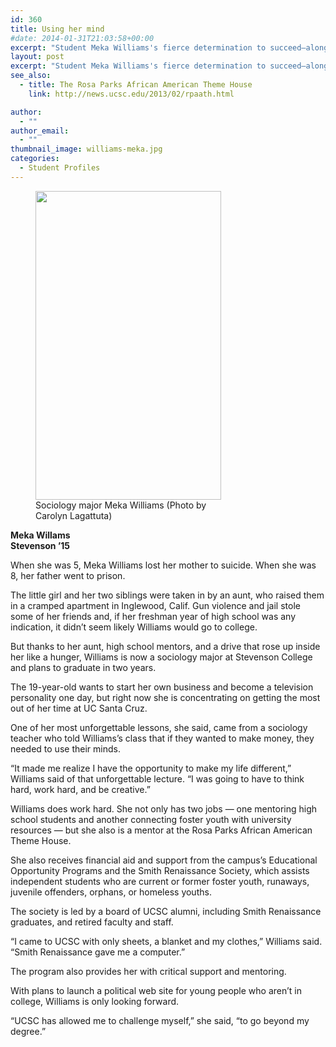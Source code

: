 ```yaml
---
id: 360
title: Using her mind
#date: 2014-01-31T21:03:58+00:00
excerpt: "Student Meka Williams's fierce determination to succeed—along with help from campus and private support programs—diverted her from a potentially grim future."
layout: post
excerpt: "Student Meka Williams's fierce determination to succeed—along with help from campus and private support programs—diverted her from a potentially grim future."
see_also:
  - title: The Rosa Parks African American Theme House
    link: http://news.ucsc.edu/2013/02/rpaath.html

author:
  - ""
author_email:
  - ""
thumbnail_image: williams-meka.jpg
categories:
  - Student Profiles
---
```

<figure id="attachment_3163" style="width: 297px" class="wp-caption alignright"><img class="wp-image-3163 size-full" src="http://live-ucsc-giving.pantheonsite.io/wp-content/uploads/2014/01/meka.jpg" alt="" width="297" height="494" srcset="https://ucsc-giving.lndo.site/wp-content/uploads/2014/01/meka.jpg 297w, https://ucsc-giving.lndo.site/wp-content/uploads/2014/01/meka-180x300.jpg 180w" sizes="(max-width: 297px) 100vw, 297px" /><figcaption class="wp-caption-text">Sociology major Meka Williams (Photo by Carolyn Lagattuta)</figcaption></figure> 

**Meka Willams**  
 **Stevenson &#8217;15**

When she was 5, Meka Williams lost her mother to suicide. When she was 8, her father went to prison.

The little girl and her two siblings were taken in by an aunt, who raised them in a cramped apartment in Inglewood, Calif. Gun violence and jail stole some of her friends and, if her freshman year of high school was any indication, it didn&#8217;t seem likely Williams would go to college.

But thanks to her aunt, high school mentors, and a drive that rose up inside her like a hunger, Williams is now a sociology major at Stevenson College and plans to graduate in two years.

The 19-year-old wants to start her own business and become a television personality one day, but right now she is concentrating on getting the most out of her time at UC Santa Cruz.

One of her most unforgettable lessons, she said, came from a sociology teacher who told Williams&#8217;s class that if they wanted to make money, they needed to use their minds.

&#8220;It made me realize I have the opportunity to make my life different,&#8221; Williams said of that unforgettable lecture. &#8220;I was going to have to think hard, work hard, and be creative.&#8221;

Williams does work hard. She not only has two jobs — one mentoring high school students and another connecting foster youth with university resources — but she also is a mentor at the Rosa Parks African American Theme House.

She also receives financial aid and support from the campus&#8217;s Educational Opportunity Programs and the Smith Renaissance Society, which assists independent students who are current or former foster youth, runaways, juvenile offenders, orphans, or homeless youths.

The society is led by a board of UCSC alumni, including Smith Renaissance graduates, and retired faculty and staff.

&#8220;I came to UCSC with only sheets, a blanket and my clothes,&#8221; Williams said. &#8220;Smith Renaissance gave me a computer.&#8221;

The program also provides her with critical support and mentoring.

With plans to launch a political web site for young people who aren&#8217;t in college, Williams is only looking forward.

&#8220;UCSC has allowed me to challenge myself,&#8221; she said, &#8220;to go beyond my degree.&#8221;
